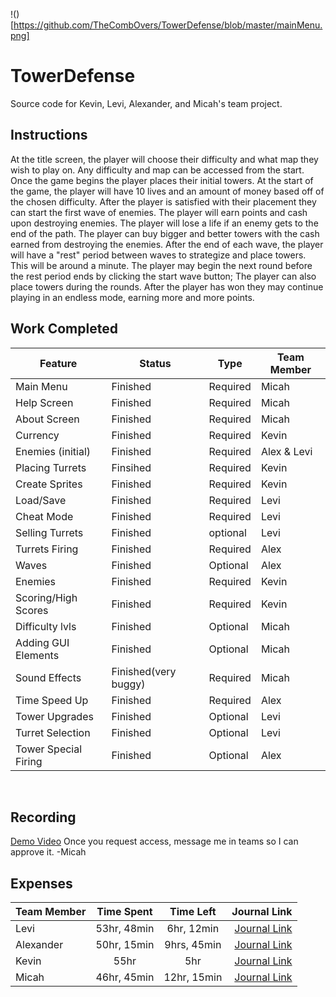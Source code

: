 !()[https://github.com/TheCombOvers/TowerDefense/blob/master/mainMenu.png]

# TowerDefense
Source code for Kevin, Levi, Alexander, and Micah's team project.

## Instructions

At the title screen, the player will choose their difficulty and what map they wish to play on.
Any difficulty and map can be accessed from the start.
Once the game begins the player places their initial towers.
At the start of the game, the player will have 10 lives and an amount of money based off of the chosen difficulty.
After the player is satisfied with their placement they can start the first wave of enemies.
The player will earn points and cash upon destroying enemies.
The player will lose a life if an enemy gets to the end of the path.
The player can buy bigger and better towers with the cash earned from destroying the enemies.
After the end of each wave, the player will have a "rest" period between waves to strategize and place towers. This will be around a minute.
The player may begin the next round before the rest period ends by clicking the start wave button;
The player can also place towers during the rounds.
After the player has won they may continue playing in an endless mode, earning more and more points.

## Work Completed

| Feature | Status | Type |  Team Member |
|---|---|---|---|
| Main Menu | Finished | Required | Micah |
| Help Screen | Finished | Required | Micah |
| About Screen | Finished | Required | Micah |
| Currency | Finished  | Required | Kevin |
| Enemies (initial) | Finished | Required | Alex & Levi|
| Placing Turrets | Finsihed| Required | Kevin |
| Create Sprites | Finished | Required | Kevin |
| Load/Save | Finished | Required | Levi |
| Cheat Mode | Finished | Required | Levi |
| Selling Turrets | Finished | optional | Levi |
| Turrets Firing | Finished | Required | Alex |
| Waves | Finished| Optional | Alex |
| Enemies | Finished | Required | Kevin |
| Scoring/High Scores | Finished | Required | Kevin | 
| Difficulty lvls | Finished| Optional | Micah |
| Adding GUI Elements | Finished| Optional | Micah | 
| Sound Effects| Finished(very buggy) | Required| Micah |
| Time Speed Up | Finished | Required | Alex |  
| Tower Upgrades | Finished | Optional | Levi |
| Turret Selection | Finished | Optional | Levi | 
| Tower Special Firing | Finished | Optional| Alex |
<br>

## Recording

[Demo Video](https://bju-my.sharepoint.com/:v:/g/personal/ayerk481_students_bju_edu/EZZHPuJodz9NvLVBSmXnBpgBUZjlpVCHwhpOAHfycdIBGg?email=ayerk481%40students.bju.edu&e=DNKoLB)
Once you request access, message me in teams so I can approve it. -Micah

## Expenses
| Team Member | Time Spent | Time Left | Journal Link |
|-------------|:----------:|:---------:|-------------:|
|Levi|53hr, 48min|6hr, 12min|[Journal Link](https://github.com/TheCombOvers/TowerDefense/wiki/LeviJournal)|
|Alexander|50hr, 15min|9hrs, 45min|[Journal Link](https://github.com/TheCombOvers/TowerDefense/wiki/YerkesJournal)|
|Kevin|55hr|5hr|[Journal Link](https://github.com/TheCombOvers/TowerDefense/wiki/HansenJournal)|
|Micah|46hr, 45min|12hr, 15min|[Journal Link](https://github.com/TheCombOvers/TowerDefense/wiki/Micah-Journal)|
